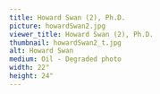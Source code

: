 ```yaml
---
title: Howard Swan (2), Ph.D.
picture: howardSwan2.jpg
viewer_title: Howard Swan (2), Ph.D.
thumbnail: howardSwan2_t.jpg
alt: Howard Swan
medium: Oil - Degraded photo
width: 22"
height: 24"
---
```

